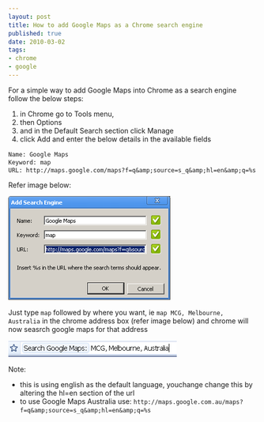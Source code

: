 ```yaml
--- 
layout: post
title: How to add Google Maps as a Chrome search engine
published: true
date: 2010-03-02
tags: 
- chrome
- google
---
```


For a simple way to add Google Maps into Chrome as a search engine follow the below steps:

1. in Chrome go to Tools menu,
1. then Options
1. and in the Default Search section click Manage
1. click Add and enter the below details in the available fields

```
Name: Google Maps
Keyword: map
URL: http://maps.google.com/maps?f=q&amp;source=s_q&amp;hl=en&amp;q=%s
```

Refer image below:

![](/img/google_maps.png)

Just type `map` followed by where you want, ie `map MCG, Melbourne, Australia`
in the chrome address box (refer image below) and chrome will now seasrch google maps for that address

![](/img/google_map_box.png)

Note:

* this is using english as the default language, youchange change this by altering the hl=en section of the url
* to use Google Maps Australia use: `http://maps.google.com.au/maps?f=q&amp;source=s_q&amp;hl=en&amp;q=%s`
